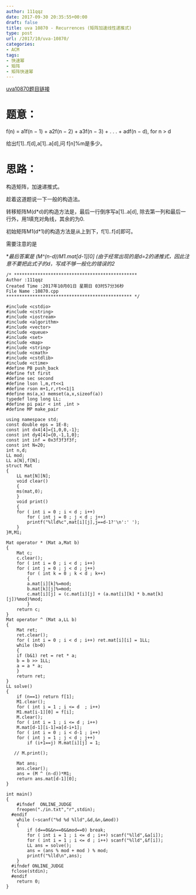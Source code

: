 ```yaml
---
author: 111qqz
date: 2017-09-30 20:35:55+00:00
draft: false
title: uva 10870 - Recurrences (矩阵加速线性递推式)
type: post
url: /2017/10/uva-10870/
categories:
- ACM
tags:
- 快速幂
- 矩阵
- 矩阵快速幂
---
```


[uva10870题目链接](https://uva.onlinejudge.org/index.php?option=com_onlinejudge&Itemid=8&page=show_problem&problem=1811)



# 题意：



f(n) = a1f(n − 1) + a2f(n − 2) + a3f(n − 3) + . . . + adf(n − d), for n > d

给出f[1]..f[d],a[1]..a[d],问 f[n]%m是多少。



# 思路：



构造矩阵，加速递推式。

趁着这道题说一下一般的构造法。

转移矩阵M(d*d)的构造方法是，最后一行倒序写a[1]..a[d], 除去第一列和最后一行外，用1填充对角线，其余的为0.

初始矩阵M1(d*1)的构造方法是从上到下，f[1]..f[d]即可。

需要注意的是

**最后答案是 (M^(n-d))*M1.mat[d-1][0] (由于经常出现的是d=2的递推式，因此注意不要把此式子的d，写成不够一般化的错误的2**


    
    /* ***********************************************
    Author :111qqz
    Created Time :2017年10月01日 星期日 03时57分36秒
    File Name :10870.cpp
    ************************************************ */
    
    #include <cstdio>
    #include <cstring>
    #include <iostream>
    #include <algorithm>
    #include <vector>
    #include <queue>
    #include <set>
    #include <map>
    #include <string>
    #include <cmath>
    #include <cstdlib>
    #include <ctime>
    #define PB push_back
    #define fst first
    #define sec second
    #define lson l,m,rt<<1
    #define rson m+1,r,rt<<1|1
    #define ms(a,x) memset(a,x,sizeof(a))
    typedef long long LL;
    #define pi pair < int ,int >
    #define MP make_pair
    
    using namespace std;
    const double eps = 1E-8;
    const int dx4[4]={1,0,0,-1};
    const int dy4[4]={0,-1,1,0};
    const int inf = 0x3f3f3f3f;
    const int N=20;
    int n,d;
    LL mod;
    LL a[N],f[N];
    struct Mat
    {
        LL mat[N][N];
        void clear()
        {
        ms(mat,0);
        }
        void print()
        {
        for ( int i = 0 ; i < d ; i++)
            for ( int j = 0 ; j < d ; j++)
            printf("%lld%c",mat[i][j],j==d-1?'\n':' ');
        }
    }M,M1;
    
    Mat operator * (Mat a,Mat b)
    {
        Mat c;
        c.clear();
        for ( int i = 0 ; i < d ; i++)
        for ( int j = 0 ; j < d ; j++)
            for ( int k = 0 ; k < d ; k++)
            {
            a.mat[i][k]%=mod;
            b.mat[k][j]%=mod;
            c.mat[i][j] = (c.mat[i][j] + (a.mat[i][k] * b.mat[k][j])%mod)%mod;
            }
        return c;
    }
    Mat operator ^ (Mat a,LL b)
    {
        Mat ret;
        ret.clear();
        for ( int i = 0 ; i < d ; i++) ret.mat[i][i] = 1LL;
        while (b>0)
        {
        if (b&1) ret = ret * a;
        b = b >> 1LL;
        a = a * a;
        }
        return ret;
    }
    LL solve()
    {
        if (n==1) return f[1];
        M1.clear();
        for ( int i = 1 ; i <= d  ; i++)
        M1.mat[i-1][0] = f[i];
        M.clear();
        for ( int i = 1 ; i <= d ; i++)
        M.mat[d-1][i-1]=a[d-i+1];
        for ( int i = 0 ; i < d-1 ; i++)
        for ( int j = 1 ; j < d ; j++)
            if (i+1==j) M.mat[i][j] = 1;
    
       // M.print();
        
        Mat ans;
        ans.clear();
        ans = (M ^ (n-d))*M1;
        return ans.mat[d-1][0];
    }
    
    int main()
    {
        #ifndef  ONLINE_JUDGE 
        freopen("./in.txt","r",stdin);
      #endif
        while (~scanf("%d %d %lld",&d,&n,&mod))
        {
            if (d==0&&n==0&&mod==0) break;
            for ( int i = 1 ; i <= d ; i++) scanf("%lld",&a[i]);
            for ( int i = 1 ; i <= d ; i++) scanf("%lld",&f[i]);
            LL ans = solve();
            ans = (ans % mod + mod ) % mod;
            printf("%lld\n",ans);
        }
      #ifndef ONLINE_JUDGE  
      fclose(stdin);
      #endif
        return 0;
    }
    




